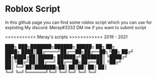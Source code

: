 # Roblox Script
In this github page you can find some roblox script which you can use for exploting
My discord: Meray#3333
DM me if you want to submit script

<<<<<<<<<<< Meray's scripts >>>>>>>>>>>>
             2019 - 2021

███╗   ███╗███████╗██████╗  █████╗ ██╗   ██╗    
████╗ ████║██╔════╝██╔══██╗██╔══██╗╚██╗ ██╔╝    
██╔████╔██║█████╗  ██████╔╝███████║ ╚████╔╝     
██║╚██╔╝██║██╔══╝  ██╔══██╗██╔══██║  ╚██╔╝      
██║ ╚═╝ ██║███████╗██║  ██║██║  ██║   ██║       
╚═╝     ╚═╝╚══════╝╚═╝  ╚═╝╚═╝  ╚═╝   ╚═╝       
